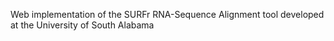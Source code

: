 Web implementation of the SURFr RNA-Sequence Alignment tool developed at the University of South Alabama
